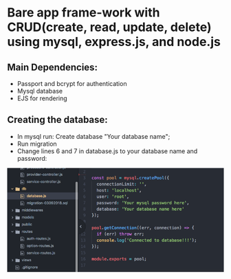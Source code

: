# Bare app frame-work with CRUD(create, read, update, delete) using mysql, express.js, and node.js

## Main Dependencies:

* Passport and bcrypt for authentication
* Mysql database
* EJS for rendering

## Creating the database:

* In mysql run: Create database "Your database name";
* Run migration
* Change lines 6 and 7 in database.js to your database name and password:

![Alt text](/ScreenShot.jpg?raw=true)
